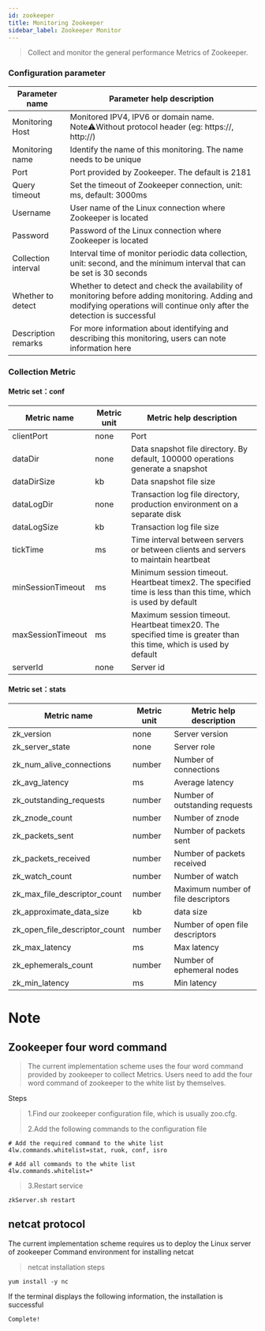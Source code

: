 ```yaml
---
id: zookeeper  
title: Monitoring Zookeeper       
sidebar_label: Zookeeper Monitor   
---
```


> Collect and monitor the general performance Metrics of Zookeeper.

### Configuration parameter

| Parameter name      | Parameter help description |
| ----------- | ----------- |
| Monitoring Host     | Monitored IPV4, IPV6 or domain name. Note⚠️Without protocol header (eg: https://, http://) |
| Monitoring name     | Identify the name of this monitoring. The name needs to be unique |
| Port        | Port provided by Zookeeper. The default is 2181 |
| Query timeout | Set the timeout of Zookeeper connection, unit: ms, default: 3000ms |
| Username      | User name of the Linux connection where Zookeeper is located |
| Password        | Password of the Linux connection where Zookeeper is located |
| Collection interval   | Interval time of monitor periodic data collection, unit: second, and the minimum interval that can be set is 30 seconds |
| Whether to detect    | Whether to detect and check the availability of monitoring before adding monitoring. Adding and modifying operations will continue only after the detection is successful |
| Description remarks    | For more information about identifying and describing this monitoring, users can note information here |

### Collection Metric

#### Metric set：conf

| Metric name      | Metric unit | Metric help description |
| ----------- | ----------- | ----------- |
| clientPort         | none | Port |
| dataDir            | none | Data snapshot file directory. By default, 100000 operations generate a snapshot |
| dataDirSize         | kb | Data snapshot file size |
| dataLogDir | none | Transaction log file directory, production environment on a separate disk |
| dataLogSize | kb | Transaction log file size |
| tickTime | ms | Time interval between servers or between clients and servers to maintain heartbeat |
| minSessionTimeout | ms | Minimum session timeout. Heartbeat timex2. The specified time is less than this time, which is used by default |
| maxSessionTimeout | ms | Maximum session timeout. Heartbeat timex20. The specified time is greater than this time, which is used by default |
| serverId | none | Server id |


#### Metric set：stats

| Metric name      | Metric unit | Metric help description |
| ----------- | ----------- | ----------- |
| zk_version         | none | Server version |
| zk_server_state            | none | Server role |
| zk_num_alive_connections         | number | Number of connections |
| zk_avg_latency | ms | Average latency |
| zk_outstanding_requests         | number | Number of outstanding requests |
| zk_znode_count            | number | Number of znode |
| zk_packets_sent         | number | Number of packets sent |
| zk_packets_received | number | Number of packets received |
| zk_watch_count         | number | Number of watch |
| zk_max_file_descriptor_count            | number | Maximum number of file descriptors |
| zk_approximate_data_size         | kb | data size |
| zk_open_file_descriptor_count | number | Number of open file descriptors |
| zk_max_latency            | ms | Max latency |
| zk_ephemerals_count         | number | Number of ephemeral nodes |
| zk_min_latency | ms | Min latency |


# Note
## Zookeeper four word command
>The current implementation scheme uses the four word command provided by zookeeper to collect Metrics.
Users need to add the four word command of zookeeper to the white list by themselves.

Steps
> 1.Find our zookeeper configuration file, which is usually zoo.cfg. 
> 
> 2.Add the following commands to the configuration file   

```shell
# Add the required command to the white list
4lw.commands.whitelist=stat, ruok, conf, isro

# Add all commands to the white list
4lw.commands.whitelist=*
```

> 3.Restart service   

```shell 
zkServer.sh restart
```

## netcat protocol
The current implementation scheme requires us to deploy the Linux server of zookeeper
Command environment for installing netcat

> netcat installation steps   
```shell
yum install -y nc
```

If the terminal displays the following information, the installation is successful   
```shell
Complete!
```
